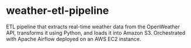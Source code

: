 # weather-etl-pipeline
ETL pipeline that extracts real-time weather data from the OpenWeather API, transforms it using Python, and loads it into Amazon S3. Orchestrated with Apache Airflow deployed on an AWS EC2 instance.
